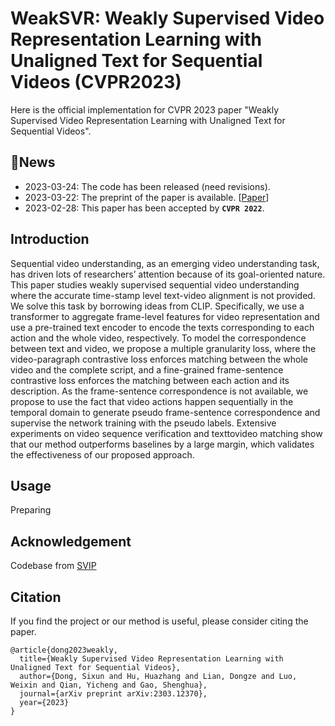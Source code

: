 # WeakSVR: Weakly Supervised Video Representation Learning with Unaligned Text for Sequential Videos (CVPR2023)

Here is the official implementation for CVPR 2023 paper "Weakly Supervised Video Representation Learning with Unaligned Text for Sequential Videos".

## 🌱News
- 2023-03-24: The code has been released (need revisions).
- 2023-03-22: The preprint of the paper is available. [[Paper](https://arxiv.org/abs/2303.12370)]
- 2023-02-28: This paper has been accepted by **`CVPR 2022`**.

## Introduction
Sequential video understanding, as an emerging video understanding task, has driven lots of researchers’ attention because of its goal-oriented nature. This paper studies weakly supervised sequential video understanding where the accurate time-stamp level text-video alignment is not provided. We solve this task by borrowing ideas from CLIP. Specifically, we use a transformer to aggregate frame-level features for video representation and use a pre-trained text encoder to encode the texts corresponding to each action and the whole video, respectively. To model the correspondence between text and video, we propose a multiple granularity loss, where the video-paragraph contrastive loss enforces matching between the whole video and the complete script, and a fine-grained frame-sentence contrastive loss enforces the matching between each action and its description. As the frame-sentence correspondence is not available, we propose to use the fact that video actions happen sequentially in the temporal domain to generate pseudo frame-sentence correspondence and supervise the network training with the pseudo labels. Extensive experiments on video sequence verification and texttovideo matching show that our method outperforms baselines by a large margin, which validates the effectiveness of our proposed approach.

## Usage  
Preparing

## Acknowledgement
Codebase from [SVIP](https://github.com/svip-lab/SVIP-Sequence-VerIfication-for-Procedures-in-Videos)

## Citation 
If you find the project or our method is useful, please consider citing the paper.  
```
@article{dong2023weakly,
  title={Weakly Supervised Video Representation Learning with Unaligned Text for Sequential Videos},
  author={Dong, Sixun and Hu, Huazhang and Lian, Dongze and Luo, Weixin and Qian, Yicheng and Gao, Shenghua},
  journal={arXiv preprint arXiv:2303.12370},
  year={2023}
}
```
